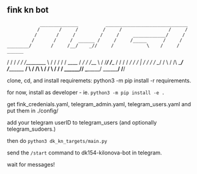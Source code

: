 ## fink kn bot

                ______________          ______________________________
               /       /     /         /     /                 /     /
              /       /     /         /     /     ____________/     /
             /       /     /  ______ /     /     /_____      /     /
    ________/       /     /__/    _//     /            \    /     /   ______
   /               /     /      _/ /     /_________     \  /     /   /     /
  /    ____       /           _/  /     /___       \     \/     /___/     /____
 /    /   /      /          _/   /     /    |      /     /                    /
/     \__/      /           \   /     /\     \____/     /_________       ____/
\              /      /\     \ /     /  \              /         /      /
 \____________/______/  \_____\_____/    \____________/         /______/


clone, cd, and install requiremets:
python3 -m pip install -r requirements.

for now, install as developer - ie.
`python3 -m pip install -e .`

get fink_credenials.yaml, telegram_admin.yaml, telegram_users.yaml
and put them in ./config/

add your telegram userID to telegram_users (and optionally telegram_sudoers.)

then do `python3 dk_kn_targets/main.py`

send the `/start` command to dk154-kilonova-bot in telegram.

wait for messages!

